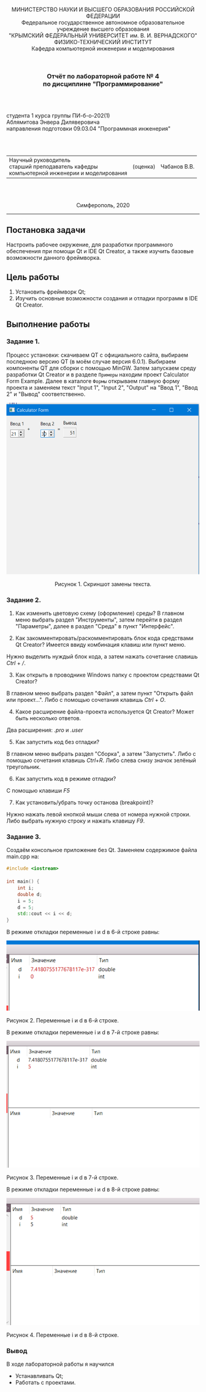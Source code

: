 <p align="center">МИНИСТЕРСТВО НАУКИ  И ВЫСШЕГО ОБРАЗОВАНИЯ РОССИЙСКОЙ ФЕДЕРАЦИИ<br>
Федеральное государственное автономное образовательное учреждение высшего образования<br>
"КРЫМСКИЙ ФЕДЕРАЛЬНЫЙ УНИВЕРСИТЕТ им. В. И. ВЕРНАДСКОГО"<br>
ФИЗИКО-ТЕХНИЧЕСКИЙ ИНСТИТУТ<br>
Кафедра компьютерной инженерии и моделирования</p>
<br>

<h3 align="center">Отчёт по лабораторной работе № 4<br> по дисциплине "Программирование"</h3>

<br>

<br>

<p>студента 1 курса группы ПИ-б-о-202(1)<br>
Аблямитова Энвера Диляверовича<br>
направления подготовки 09.03.04 "Программная инженерия"</p>

<br>

<br>

<table>
<tr><td>Научный руководитель<br> старший преподаватель кафедры<br> компьютерной инженерии и моделирования</td>
<td>(оценка)</td>
<td>Чабанов В.В.</td>
</tr>
</table>

<br>

<br>

<p align="center">Симферополь, 2020</p>
<hr>

## Постановка задачи

Настроить рабочее окружение, для разработки программного обеспечения при помощи Qt и IDE Qt Creator, а также изучить базовые возможности данного фреймворка.

## Цель работы

1. Установить фреймворк Qt;
2. Изучить основные возможности создания и отладки программ в IDE Qt Creator.

## Выполнение работы

### Задание 1.

Процесс установки: скачиваем QT с официального сайта, выбираем последнюю версию QT (в моём случае версия 6.0.1). Выбираем компоненты QT для сборки с помощью MinGW. Затем запускаем среду разработки Qt Creator и в разделе `Примеры` находим проект Calculator Form Example. Далее в каталоге `Формы` открываем главную форму проекта и заменяем текст "Input 1", "Input 2", "Output" на "Ввод 1", "Ввод 2" и "Вывод" соответственно.

![](icon/icon.png)<p align="center">
Рисунок 1. Скриншот замены текста.
  
### Задание 2.

1. Как изменить цветовую схему (оформление) среды?
В главном меню выбрать раздел "Инструменты", затем перейти в раздел "Параметры", далее в раздел "Среда" в пункт "Интерфейс".

2. Как закомментировать/раскомментировать блок кода средствами Qt Creator? Имеется ввиду комбинация клавиш или пункт меню.

Нужно выделить нуждый блок кода, а затем нажать сочетание славишь <em>Ctrl</em> + <em>/</em>.

3. Как открыть в проводнике Windows папку с проектом средствами Qt Creator?

В главном меню выбрать раздел "Файл", а затем пункт "Открыть файл или проект...". Либо с помощью сочетания клавишь <em>Ctrl</em> + <em>O</em>.

4. Какое расширение файла-проекта используется Qt Creator? Может быть несколько ответов.

Два расширения: <em>.pro</em> и <em>.user</em>

5. Как запустить код без отладки?

В главном меню выбрать раздел "Сборка", а затем "Запустить". Либо с помощью сочетания клавишь <em>Ctrl</em>+<em>R</em>. Либо слева снизу значок зелёный треугольник. 

6. Как запустить код в режиме отладки? 

С помощью клавиши <em>F5</em>

7. Как установить/убрать точку останова (breakpoint)?

Нужно нажать левой кнопкой мыши слева от номера нужной строки. Либо выбрать нужную строку и нажать клавишу <em>F9</em>.

### Задание 3.

Создаём консольное приложение без Qt. Заменяем содержимое файла main.cpp на:

```C++
#include <iostream>
 
int main() {
    int i;
    double d;
    i = 5;
    d = 5;
    std::cout << i << d;
}
```

В режиме откладки переменные i и d в 6-й строке равны:

![](icon/line6.png)

Рисунок 2. Переменные i и d в 6-й строке.

В режиме откладки переменные i и d в 7-й строке равны:

![](icon/line7.png)

Рисунок 3. Переменные i и d в 7-й строке.

В режиме откладки переменные i и d в 8-й строке равны:

![](icon/line8.png)

Рисунок 4. Переменные i и d в 8-й строке.

### Вывод

В ходе лабораторной работы я научился
   - Устанавливать Qt;
   - Работать с проектами.




